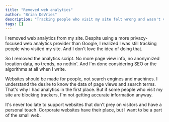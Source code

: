```yaml
---
title: "Removed web analytics"
author: "Brian DeVries"
description: "Tracking people who visit my site felt wrong and wasn't very helpful so I got rid of it."
tags: []
---
```


I removed web analytics from my site. Despite using a more privacy-focused web analytics provider than Google, I realized I was still tracking people who visited my site. And I don't love the idea of doing that.

So I removed the analytics script. No more page view info, no anonymized location data, no trends, no nothin'. And I'm done considering SEO or the algorithms at all when I write.

Websites should be made for people, not search engines and machines. I understand the desire to know the data of page views and search terms. That's why I had analytics in the first place. But if some people who visit my site are blocking trackers, I'm not getting accurate information anyway.

It's never too late to support websites that don't prey on visitors and have a personal touch. Corporate websites have their place, but I want to be a part of the small web.
